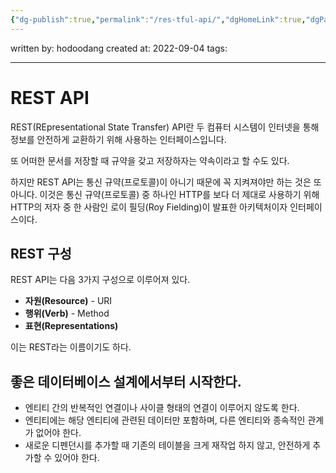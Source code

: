 ```yaml
---
{"dg-publish":true,"permalink":"/res-tful-api/","dgHomeLink":true,"dgPassFrontmatter":false}
---
```



written by: hodoodang
created at: 2022-09-04
tags: 

---

# REST API
REST(REpresentational State Transfer) API란 두 컴퓨터 시스템이 인터넷을 통해 정보를 안전하게 교환하기 위해 사용하는 인터페이스입니다. 

또 어떠한 문서를 저장할 때 규약을 갖고 저장하자는 약속이라고 할 수도 있다.

하지만 REST API는 통신 규약(프로토콜)이 아니기 때문에 꼭 지켜져야만 하는 것은 또 아니다. 이것은 통신 규약(프로토콜) 중 하나인 HTTP를 보다 더 제대로 사용하기 위해 HTTP의 저자 중 한 사람인 로이 필딩(Roy Fielding)이 발표한 아키텍처이자 인터페이스이다.

## REST 구성
REST API는 다음 3가지 구성으로 이루어져 있다.  
- **자원(Resource)** - URI
- **행위(Verb)** - Method
- **표현(Representations)**

이는 REST라는 이름이기도 하다.


## 좋은 데이터베이스 설계에서부터 시작한다.
- 엔티티 간의 반복적인 연결이나 사이클 형태의 연결이 이루어지 않도록 한다.
- 엔티티에는 해당 엔티티에 관련된 데이터만 포함하며, 다른 엔티티와 종속적인 관계가 없어야 한다.
- 새로운 디펜던시를 추가할 때 기존의 테이블을 크게 재작업 하지 않고, 안전하게 추가할 수 있어야 한다.
